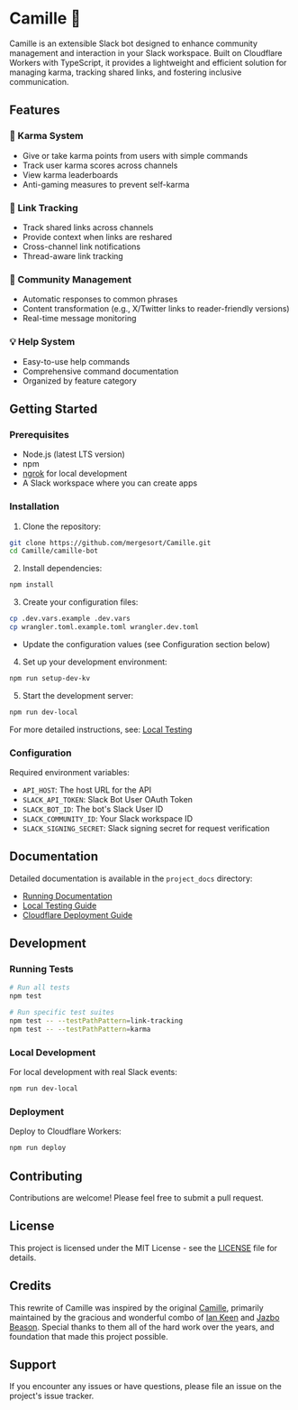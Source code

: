 # Camille 🦎

Camille is an extensible Slack bot designed to enhance community management and interaction in your Slack workspace. Built on Cloudflare Workers with TypeScript, it provides a lightweight and efficient solution for managing karma, tracking shared links, and fostering inclusive communication.

## Features

### 🌟 Karma System
- Give or take karma points from users with simple commands
- Track user karma scores across channels
- View karma leaderboards
- Anti-gaming measures to prevent self-karma

### 🔗 Link Tracking
- Track shared links across channels
- Provide context when links are reshared
- Cross-channel link notifications
- Thread-aware link tracking

### 🤝 Community Management
- Automatic responses to common phrases
- Content transformation (e.g., X/Twitter links to reader-friendly versions)
- Real-time message monitoring

### 💡 Help System
- Easy-to-use help commands
- Comprehensive command documentation
- Organized by feature category

## Getting Started

### Prerequisites
- Node.js (latest LTS version)
- npm
- [ngrok](https://ngrok.com/) for local development
- A Slack workspace where you can create apps

### Installation

1. Clone the repository:
```bash
git clone https://github.com/mergesort/Camille.git
cd Camille/camille-bot
```

2. Install dependencies:
```bash
npm install
```

3. Create your configuration files:
```bash
cp .dev.vars.example .dev.vars
cp wrangler.toml.example.toml wrangler.dev.toml
```

- Update the configuration values (see Configuration section below)

4. Set up your development environment:
```bash
npm run setup-dev-kv
```

5. Start the development server:
```bash
npm run dev-local
```

For more detailed instructions, see: [Local Testing](/project_docs/local_testing.md)

### Configuration

Required environment variables:
- `API_HOST`: The host URL for the API
- `SLACK_API_TOKEN`: Slack Bot User OAuth Token
- `SLACK_BOT_ID`: The bot's Slack User ID
- `SLACK_COMMUNITY_ID`: Your Slack workspace ID
- `SLACK_SIGNING_SECRET`: Slack signing secret for request verification

## Documentation

Detailed documentation is available in the `project_docs` directory:
- [Running Documentation](./project_docs/documentation.md)
- [Local Testing Guide](./project_docs/local_testing.md)
- [Cloudflare Deployment Guide](./project_docs/cloudflare_deployment.md)

## Development

### Running Tests
```bash
# Run all tests
npm test

# Run specific test suites
npm test -- --testPathPattern=link-tracking
npm test -- --testPathPattern=karma
```

### Local Development
For local development with real Slack events:
```bash
npm run dev-local
```

### Deployment
Deploy to Cloudflare Workers:
```bash
npm run deploy
```

## Contributing

Contributions are welcome! Please feel free to submit a pull request.

## License

This project is licensed under the MIT License - see the [LICENSE](LICENSE) file for details.

## Credits

This rewrite of Camille was inspired by the original [Camille](https://github.com/bugkrusha/Camille), primarily maintained by the gracious and wonderful combo of [Ian Keen](https://github.com/IanKeen) and [Jazbo Beason](https://github.com/bugkrusha). Special thanks to them all of the hard work over the years, and foundation that made this project possible.

## Support

If you encounter any issues or have questions, please file an issue on the project's issue tracker. 